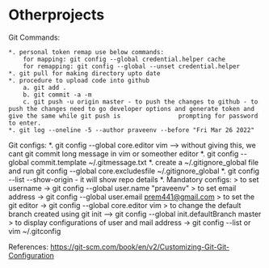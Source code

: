 # Otherprojects

 
 Git Commands:

    *. personal token remap use below commands: 
        for mapping: git config --global credential.helper cache
        for remapping: git config --global --unset credential.helper
    *. git pull for making directory upto date
    *. procedure to upload code into github
        a. git add .
        b. git commit -a -m
        c. git push -u origin master - to push the changes to github - to push the changes need to go developer options and generate token and give the same while git push is                prompting for password to enter.
    *. git log --oneline -5 --author praveenv --before "Fri Mar 26 2022"
 
 Git configs:
    *. git config --global core.editor vim --> without giving this, we cant git commit long message in vim or someother editor 
    *. git config --global commit.template ~/.gitmessage.txt
    *. create a ~/.gitignore_global file and run git config --global core.excludesfile ~/.gitignore_global
    *. git config --list --show-origin - it will show repo details
    *. Mandatory configs:
            > to set username -> git config --global user.name "praveenv"
            > to set email address -> git config --global user.email prem441@gmail.com
            > to set the git editor -> git config --global core.editor vim
            > to change the default branch created using git init -->  git config --global init.defaultBranch master
            > to display configurations of user and mail address -> git config --list or vim ~/.gitconfig
            
   References:
   https://git-scm.com/book/en/v2/Customizing-Git-Git-Configuration
